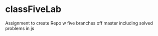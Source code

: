 # classFiveLab
Assignment to create Repo w five branches off master including solved problems in js 
